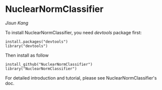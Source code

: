 # NuclearNormClassifier

*Jisun Kang*

To install NuclearNormClassifier, you need *devtools* package first:
```{R}
install.packages("devtools")
library("devtools")
```

Then install as follow
```{R}
install_github("NuclearNormClassifier")
library("NuclearNormClassifier")
```

For detailed introduction and tutorial, please see NuclearNormClassifier's doc.
